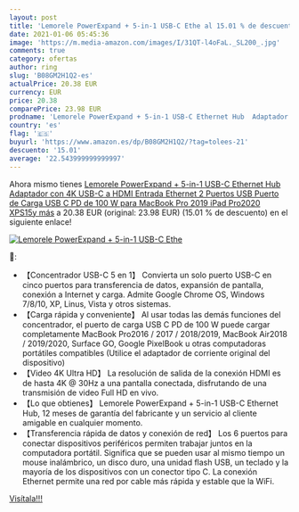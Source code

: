 ```yaml
---
layout: post
title: 'Lemorele PowerExpand + 5-in-1 USB-C Ethe al 15.01 % de descuento'
date: 2021-01-06 05:45:36
image: 'https://m.media-amazon.com/images/I/31QT-l4oFaL._SL200_.jpg'
comments: true
category: ofertas
author: ring
slug: 'B08GM2H1Q2-es'
actualPrice: 20.38 EUR
currency: EUR
price: 20.38
comparePrice: 23.98 EUR
prodname: 'Lemorele PowerExpand + 5-in-1 USB-C Ethernet Hub  Adaptador con 4K USB-C a HDMI  Entrada Ethernet  2 Puertos USB  Puerto de Carga USB C PD de 100 W para MacBook Pro 2019  iPad Pro2020  XPS15y más'
country: 'es'
flag: '🇪🇸'
buyurl: 'https://www.amazon.es/dp/B08GM2H1Q2/?tag=tolees-21'
descuento: '15.01'
average: '22.543999999999997'
---
```


Ahora mismo tienes [Lemorele PowerExpand + 5-in-1 USB-C Ethernet Hub  Adaptador con 4K USB-C a HDMI  Entrada Ethernet  2 Puertos USB  Puerto de Carga USB C PD de 100 W para MacBook Pro 2019  iPad Pro2020  XPS15y más](https://www.amazon.es/dp/B08GM2H1Q2/?tag=tolees-21) a 20.38 EUR (original: 23.98 EUR) (15.01 %  de descuento) en el siguiente enlace!

[![Lemorele PowerExpand + 5-in-1 USB-C Ethe](https://m.media-amazon.com/images/I/31QT-l4oFaL._SL200_.jpg)](https://www.amazon.es/dp/B08GM2H1Q2/?tag=tolees-21)

🔎:

- 【Concentrador USB-C 5 en 1】 Convierta un solo puerto USB-C en cinco puertos para transferencia de datos, expansión de pantalla, conexión a Internet y carga. Admite Google Chrome OS, Windows 7/8/10, XP, Linus, Vista y otros sistemas.
- 【Carga rápida y conveniente】 Al usar todas las demás funciones del concentrador, el puerto de carga USB C PD de 100 W puede cargar completamente MacBook Pro2016 / 2017 / 2018/2019, MacBook Air2018 / 2019/2020, Surface GO, Google PixelBook u otras computadoras portátiles compatibles (Utilice el adaptador de corriente original del dispositivo)
- 【Video 4K Ultra HD】 La resolución de salida de la conexión HDMI es de hasta 4K @ 30Hz a una pantalla conectada, disfrutando de una transmisión de video Full HD en vivo.
- 【Lo que obtienes】 Lemorele PowerExpand + 5-in-1 USB-C Ethernet Hub, 12 meses de garantía del fabricante y un servicio al cliente amigable en cualquier momento.
- 【Transferencia rápida de datos y conexión de red】 Los 6 puertos para conectar dispositivos periféricos permiten trabajar juntos en la computadora portátil. Significa que se pueden usar al mismo tiempo un mouse inalámbrico, un disco duro, una unidad flash USB, un teclado y la mayoría de los dispositivos con un conector tipo C. La conexión Ethernet permite una red por cable más rápida y estable que la WiFi.

[Visítala!!!](https://www.amazon.es/dp/B08GM2H1Q2/?tag=tolees-21)
